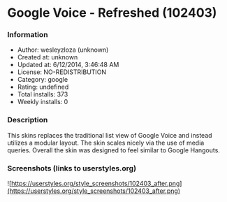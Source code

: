 # Google Voice - Refreshed (102403)

### Information
- Author: wesleyzloza (unknown)
- Created at: unknown
- Updated at: 6/12/2014, 3:46:48 AM
- License: NO-REDISTRIBUTION
- Category: google
- Rating: undefined
- Total installs: 373
- Weekly installs: 0


### Description
This skins replaces the traditional list view of Google Voice and instead utilizes a modular layout. The skin scales nicely via the use of media queries. Overall the skin was designed to feel similar to Google Hangouts.


### Screenshots (links to userstyles.org)
![https://userstyles.org/style_screenshots/102403_after.png](https://userstyles.org/style_screenshots/102403_after.png)


